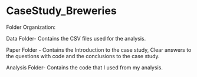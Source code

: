 # CaseStudy_Breweries

Folder Organization:

Data Folder- Contains the CSV files used for the analysis.

Paper Folder - Contains the Introduction to the case study, Clear answers to the questions with code and the conclusions to the case study.

Analysis Folder- Contains the code that I used from my analysis. 


